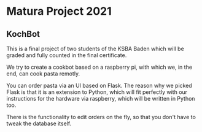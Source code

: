 # Matura Project 2021

## KochBot

This is a final project of two students of the KSBA Baden which will be graded and fully counted in the final certificate.

We try to create a cookbot based on a raspberry pi, with which we, in the end, can cook pasta remotly.

You can order pasta via an UI based on Flask. The reason why we picked Flask is that it is an extension to Python, which will fit perfectly with our instructions for the hardware via raspberry, which will be written in Python too.

There is the functionality to edit orders on the fly, so that you don't have to tweak the database itself.
